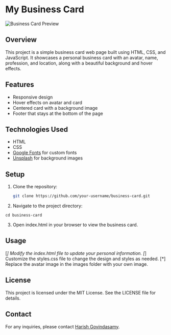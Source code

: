 # My Business Card

![Business Card Preview](,/images/screenshot.png)

## Overview

This project is a simple business card web page built using HTML, CSS, and JavaScript. It showcases a personal business card with an avatar, name, profession, and location, along with a beautiful background and hover effects.

## Features

- Responsive design
- Hover effects on avatar and card
- Centered card with a background image
- Footer that stays at the bottom of the page

## Technologies Used

- HTML
- CSS
- [Google Fonts](https://fonts.google.com/) for custom fonts
- [Unsplash](https://unsplash.com/) for background images

## Setup

1. Clone the repository:
   ```bash
   git clone https://github.com/your-username/business-card.git
   ```
2. Navigate to the project directory:

```
cd business-card
```

3. Open index.html in your browser to view the business card.

## Usage

[*] Modify the index.html file to update your personal information.
[*] Customize the styles.css file to change the design and styles as needed.
[*] Replace the avatar image in the images folder with your own image.

## License

This project is licensed under the MIT License. See the LICENSE file for details.

## Contact

For any inquiries, please contact [Harish Govindasamy](mailto:itsharishg@gmail.com).
